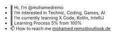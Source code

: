 - 👋 Hi, I’m @mohamedremo
- 👀 I’m interested in Technic, Coding, Games, AI
- 🌱 I’m currently learning X Code, Kotlin, IntelliJ
- 💞️ Learning Process 5% from 100%
- 📫 How to reach me mohamed.remo@outlook.de

<!---
mohamedremo/mohamedremo is a ✨ special ✨ repository because its `README.md` (this file) appears on your GitHub profile.
You can click the Preview link to take a look at your changes.
--->
